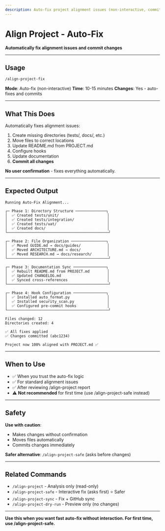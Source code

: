 ```yaml
---
description: Auto-fix project alignment issues (non-interactive, commits changes)
---
```


# Align Project - Auto-Fix

**Automatically fix alignment issues and commit changes**

---

## Usage

```bash
/align-project-fix
```

**Mode**: Auto-fix (non-interactive)
**Time**: 10-15 minutes
**Changes**: Yes - auto-fixes and commits

---

## What This Does

Automatically fixes alignment issues:
1. Create missing directories (tests/, docs/, etc.)
2. Move files to correct locations
3. Update README.md from PROJECT.md
4. Configure hooks
5. Update documentation
6. **Commit all changes**

**No user confirmation** - fixes everything automatically.

---

## Expected Output

```
Running Auto-Fix Alignment...

┌─ Phase 1: Directory Structure ──────────────┐
│  ✅ Created tests/unit/                      │
│  ✅ Created tests/integration/               │
│  ✅ Created tests/uat/                       │
│  ✅ Created docs/                            │
└──────────────────────────────────────────────┘

┌─ Phase 2: File Organization ────────────────┐
│  ✅ Moved GUIDE.md → docs/guides/            │
│  ✅ Moved ARCHITECTURE.md → docs/            │
│  ✅ Moved RESEARCH.md → docs/research/       │
└──────────────────────────────────────────────┘

┌─ Phase 3: Documentation Sync ───────────────┐
│  ✅ Rebuilt README.md from PROJECT.md        │
│  ✅ Updated CHANGELOG.md                     │
│  ✅ Synced cross-references                  │
└──────────────────────────────────────────────┘

┌─ Phase 4: Hook Configuration ───────────────┐
│  ✅ Installed auto_format.py                 │
│  ✅ Installed security_scan.py               │
│  ✅ Configured pre-commit hooks              │
└──────────────────────────────────────────────┘

Files changed: 12
Directories created: 4

✅ All fixes applied
✅ Changes committed (abc1234)

Project now 100% aligned with PROJECT.md ✅
```

---

## When to Use

- ✅ When you trust the auto-fix logic
- ✅ For standard alignment issues
- ✅ After reviewing /align-project report
- ⚠️  **Not recommended** for first time (use /align-project-safe instead)

---

## Safety

**Use with caution**:
- Makes changes without confirmation
- Moves files automatically
- Commits changes immediately

**Safer alternative**: `/align-project-safe` (asks before changes)

---

## Related Commands

- `/align-project` - Analysis only (read-only)
- `/align-project-safe` - Interactive fix (asks first) ⭐ Safer
- `/align-project-sync` - Fix + GitHub sync
- `/align-project-dry-run` - Preview only (no changes)

---

**Use this when you want fast auto-fix without interaction. For first time, use /align-project-safe.**
